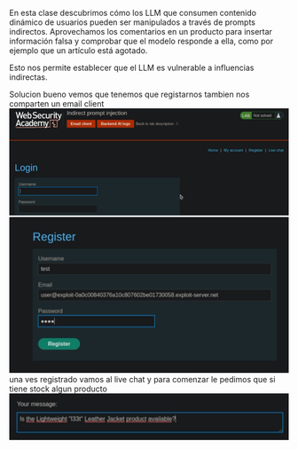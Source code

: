 En esta clase descubrimos cómo los LLM que consumen contenido dinámico de usuarios pueden ser manipulados a través de prompts indirectos. Aprovechamos los comentarios en un producto para insertar información falsa y comprobar que el modelo responde a ella, como por ejemplo que un artículo está agotado.

Esto nos permite establecer que el LLM es vulnerable a influencias indirectas.

Solucion
bueno vemos que tenemos que registarnos tambien nos comparten un email client
![Pasted_image_20250902120107.png](/Imagenes/Pasted_image_20250902120107.png)
![Pasted_image_20250902120214.png](/Imagenes/Pasted_image_20250902120214.png)
una ves registrado vamos al live chat y para comenzar le pedimos que si tiene stock algun producto
![Pasted_image_20250902120759.png](/Imagenes/Pasted_image_20250902120759.png)
